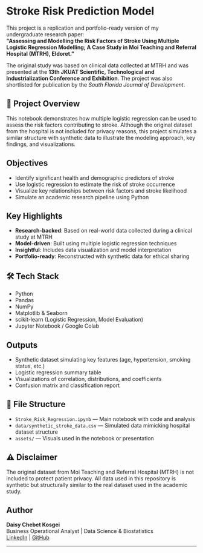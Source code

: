 # Stroke Risk Prediction Model

This project is a replication and portfolio-ready version of my undergraduate research paper:  
**"Assessing and Modelling the Risk Factors of Stroke Using Multiple Logistic Regression Modelling; A Case Study in Moi Teaching and Referral Hospital (MTRH), Eldoret."**

The original study was based on clinical data collected at MTRH and was presented at the **13th JKUAT Scientific, Technological and Industrialization Conference and Exhibition**. The project was also shortlisted for publication by the *South Florida Journal of Development*.

## 📌 Project Overview

This notebook demonstrates how multiple logistic regression can be used to assess the risk factors contributing to stroke. Although the original dataset from the hospital is not included for privacy reasons, this project simulates a similar structure with synthetic data to illustrate the modeling approach, key findings, and visualizations.

##  Objectives

- Identify significant health and demographic predictors of stroke
- Use logistic regression to estimate the risk of stroke occurrence
- Visualize key relationships between risk factors and stroke likelihood
- Simulate an academic research pipeline using Python

##  Key Highlights

- **Research-backed**: Based on real-world data collected during a clinical study at MTRH
- **Model-driven**: Built using multiple logistic regression techniques
- **Insightful**: Includes data visualization and model interpretation
- **Portfolio-ready**: Reconstructed with synthetic data for ethical sharing

## 🛠️ Tech Stack

- Python  
- Pandas  
- NumPy  
- Matplotlib & Seaborn  
- scikit-learn (Logistic Regression, Model Evaluation)  
- Jupyter Notebook / Google Colab

##  Outputs

- Synthetic dataset simulating key features (age, hypertension, smoking status, etc.)
- Logistic regression summary table
- Visualizations of correlation, distributions, and coefficients
- Confusion matrix and classification report

## 📁 File Structure

- `Stroke_Risk_Regression.ipynb` — Main notebook with code and analysis  
- `data/synthetic_stroke_data.csv` — Simulated data mimicking hospital dataset structure  
- `assets/` — Visuals used in the notebook or presentation

## ⚠️ Disclaimer

The original dataset from Moi Teaching and Referral Hospital (MTRH) is not included to protect patient privacy. All data used in this repository is synthetic but structurally similar to the real dataset used in the academic study.

## Author

**Daisy Chebet Kosgei**  
Business Operational Analyst | Data Science & Biostatistics  
[LinkedIn](https://www.linkedin.com/in/daisychebet/) | [GitHub](https://github.com/dkchebet7)

---

